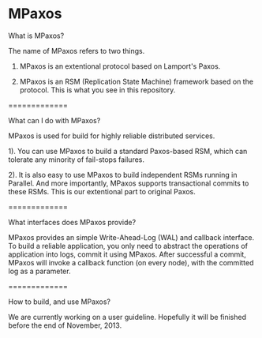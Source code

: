 MPaxos
=============

What is MPaxos?

The name of MPaxos refers to two things. 

1) MPaxos is an extentional protocol based on Lamport's Paxos. 

2) MPaxos is an RSM (Replication State Machine) framework based on the protocol. This is what you see in this repository.


=============

What can I do with MPaxos?

MPaxos is used for build for highly reliable distributed services.

1). You can use MPaxos to build a standard Paxos-based RSM, which can tolerate any minority of fail-stops failures.

2). It is also easy to use MPaxos to build independent RSMs running in Parallel. And more importantly, MPaxos supports transactional commits to these RSMs. This is our extentional part to original Paxos.


=============

What interfaces does MPaxos provide?

MPaxos provides an simple Write-Ahead-Log (WAL) and callback interface. To build a reliable application, you only need to abstract the operations of application into logs, commit it using MPaxos. After successful a commit, MPaxos will invoke a callback function (on every node), with the committed log as a parameter.

=============

How to build, and use MPaxos?

We are currently working on a user guideline. Hopefully it will be finished before the end of November, 2013.
